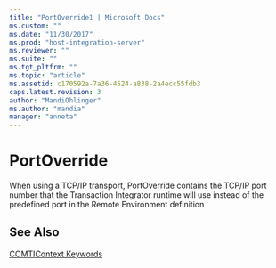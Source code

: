 ```yaml
---
title: "PortOverride1 | Microsoft Docs"
ms.custom: ""
ms.date: "11/30/2017"
ms.prod: "host-integration-server"
ms.reviewer: ""
ms.suite: ""
ms.tgt_pltfrm: ""
ms.topic: "article"
ms.assetid: c170592a-7a36-4524-a838-2a4ecc55fdb3
caps.latest.revision: 3
author: "MandiOhlinger"
ms.author: "mandia"
manager: "anneta"
---
```

# PortOverride
When using a TCP/IP transport, PortOverride contains the TCP/IP port number that the Transaction Integrator runtime will use instead of the predefined port in the Remote Environment definition  
  
## See Also  
 [COMTIContext Keywords](../core/comticontext-keywords1.md)